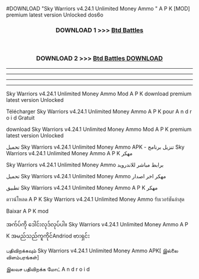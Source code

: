 #DOWNLOAD "Sky Warriors v4.24.1 Unlimited Money Ammo " A P K [MOD] premium latest version Unlocked dos6o 



<div align="center">

<h3>DOWNLOAD 1 >>> <a href="https://getmod1.web.app/?judule=Btd Battles">Btd Battles</a></h3><br>

<h3>DOWNLOAD 2 >>> <a href="https://getmod1.web.app/?judule=Btd Battles">Btd Battles DOWNLOAD</a></h3>

</div>


----------------------------------------------------------

----------------------------------------------------------

----------------------------------------------------------

----------------------------------------------------------


Sky Warriors v4.24.1 Unlimited Money Ammo  Mod A P K download premium latest version Unlocked

Télécharger  Sky Warriors v4.24.1 Unlimited Money Ammo  A P K pour A n d r o i d Gratuit

download Sky Warriors v4.24.1 Unlimited Money Ammo  Mod A P K premium latest version Unlocked

تحميل Sky Warriors v4.24.1 Unlimited Money Ammo  APK - تنزيل برنامج Sky Warriors v4.24.1 Unlimited Money Ammo  A P K مهكر

Sky Warriors v4.24.1 Unlimited Money Ammo  برابط مباشر للاندرويد

تحميل Sky Warriors v4.24.1 Unlimited Money Ammo  مهكر اخر اصدار

تطبيق Sky Warriors v4.24.1 Unlimited Money Ammo  A P K مهكر

ดาวน์โหลด A P K Sky Warriors v4.24.1 Unlimited Money Ammo  รับเวอร์ชันล่าสุด

Baixar A P K mod

အက်ပ်ကို ဒေါင်းလုဒ်လုပ်ပါ။ Sky Warriors v4.24.1 Unlimited Money Ammo  A P K အမည်သည်ကူကိုင်Andriod ဗားရှင်း

பதிவிறக்கவும் Sky Warriors v4.24.1 Unlimited Money Ammo  APK[ இல்லை விளம்பரங்கள்] 
 
இலவச பதிவிறக்க மோட் A n d r o i d



